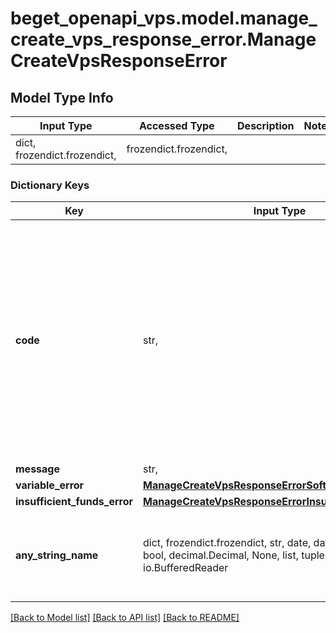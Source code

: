 # beget_openapi_vps.model.manage_create_vps_response_error.ManageCreateVpsResponseError

## Model Type Info
Input Type | Accessed Type | Description | Notes
------------ | ------------- | ------------- | -------------
dict, frozendict.frozendict,  | frozendict.frozendict,  |  | 

### Dictionary Keys
Key | Input Type | Accessed Type | Description | Notes
------------ | ------------- | ------------- | ------------- | -------------
**code** | str,  | str,  |  | [optional] must be one of ["INTERNAL_ERROR", "INVALID_DISPLAY_NAME", "INVALID_HOSTNAME", "INVALID_PARAMS", "INSUFFICIENT_FUNDS", "SERVICE_DISABLED", "INVALID_SECURITY_CONFIGURATION", "INVALID_PASSWORD", "TEMPORARILY_UNAVAILABLE", "SOFTWARE_INVALID_TYPE", "SOFTWARE_NOT_ENOUGH_RESOURCES", "SOFTWARE_VARIABLE_REQUIRED", "SOFTWARE_VARIABLE_INVALID", "SNAPSHOT_NOT_DONE", "SNAPSHOT_NOT_ENOUGH_CONFIGURATION", "INVALID_PRIVATE_NETWORK_CONFIGURATION", "INVALID_ADDRESS", "ADDRESS_SUBNET_MISMATCH", "ADDRESS_ALREADY_RESERVED", "ADDRESS_UNAVAILABLE", "BLACKLISTED_PASSWORD", ] 
**message** | str,  | str,  |  | [optional] 
**variable_error** | [**ManageCreateVpsResponseErrorSoftwareVariableError**](ManageCreateVpsResponseErrorSoftwareVariableError.md) | [**ManageCreateVpsResponseErrorSoftwareVariableError**](ManageCreateVpsResponseErrorSoftwareVariableError.md) |  | [optional] 
**insufficient_funds_error** | [**ManageCreateVpsResponseErrorInsufficientFundsError**](ManageCreateVpsResponseErrorInsufficientFundsError.md) | [**ManageCreateVpsResponseErrorInsufficientFundsError**](ManageCreateVpsResponseErrorInsufficientFundsError.md) |  | [optional] 
**any_string_name** | dict, frozendict.frozendict, str, date, datetime, int, float, bool, decimal.Decimal, None, list, tuple, bytes, io.FileIO, io.BufferedReader | frozendict.frozendict, str, BoolClass, decimal.Decimal, NoneClass, tuple, bytes, FileIO | any string name can be used but the value must be the correct type | [optional]

[[Back to Model list]](../../README.md#documentation-for-models) [[Back to API list]](../../README.md#documentation-for-api-endpoints) [[Back to README]](../../README.md)

